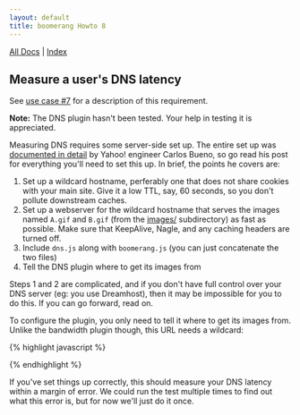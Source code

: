 ```yaml
--- 
layout: default 
title: boomerang Howto 8 
---
```


[All Docs](/) | [Index](index.html)

Measure a user's DNS latency
----------------------------

See [use case \#7](../use-cases.html#uc-7) for a description of this
requirement.

**Note:** The DNS plugin hasn't been tested. Your help in testing it is
appreciated.

Measuring DNS requires some server-side set up. The entire set up was
[documented in
detail](http://developer.yahoo.net/blog/archives/2009/11/guide_to_dns.html)
by Yahoo! engineer Carlos Bueno, so go read his post for everything
you'll need to set this up. In brief, the points he covers are:

1.  Set up a wildcard hostname, perferably one that does not share
    cookies with your main site. Give it a low TTL, say, 60 seconds, so
    you don't pollute downstream caches.
2.  Set up a webserver for the wildcard hostname that serves the images
    named `A.gif` and `B.gif` (from the [images/](../../images/)
    subdirectory) as fast as possible. Make sure that KeepAlive, Nagle,
    and any caching headers are turned off.
3.  Include `dns.js` along with `boomerang.js` (you can just concatenate
    the two files)
4.  Tell the DNS plugin where to get its images from

Steps 1 and 2 are complicated, and if you don't have full control over
your DNS server (eg: you use Dreamhost), then it may be impossible for
you to do this. If you can go forward, read on.

To configure the plugin, you only need to tell it where to get its
images from. Unlike the bandwidth plugin though, this URL needs a
wildcard:

{% highlight javascript %}
<script src="boomerang.js" type="text/javascript"></script>
<script src="dns.js" type="text/javascript"></script> <!-- concatenate with boomerang.js for better performance -->
<script type="text/javascript">
BOOMR.init({
        user_ip: "<user's ip address>",
        beacon_url: "http://yoursite.com/path/to/beacon.php",
        DNS: {                                         
            base_url: "http://*.yoursite.com/images/"  
        }                                              
    });
</script>
{% endhighlight %}

If you've set things up correctly, this should measure your DNS latency
within a margin of error. We could run the test multiple times to find
out what this error is, but for now we'll just do it once.

<div id="results">
</div>

<script src="/boomerang/boomerang.js" type="text/javascript"> </script>
<script src="/boomerang/plugins/bw.js" type="text/javascript"> </script>
<script src="/boomerang/plugins/navtiming.js" type="text/javascript"> </script>
<script src="/boomerang/plugins/rt.js" type="text/javascript"> </script>
<script src="howtos.js" type="text/javascript"> </script>
<script type="text/javascript">
BOOMR.init({
		user_ip: '10.0.0.1',
		BW: {
			base_url: '/boomerang/images/',
			cookie: 'HOWTO-BA'
		},
		RT: {
			cookie: 'HOWTO-RT'
		}
	});
</script>
